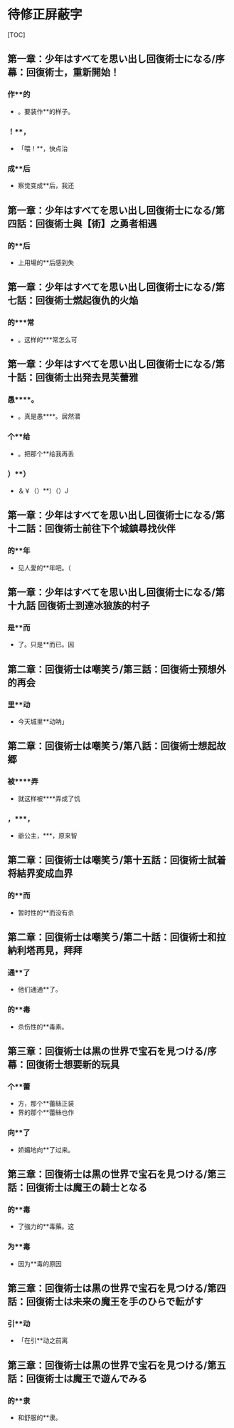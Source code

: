 # 待修正屏蔽字

[TOC]

## 第一章：少年はすべてを思い出し回復術士になる/序幕：回復術士，重新開始！

### 作**的

- 。要装作**的样子。

### ！**，

- 「喂！**，快点治

### 成**后

- 察觉变成**后，我还


## 第一章：少年はすべてを思い出し回復術士になる/第四話：回復術士與【術】之勇者相遇

### 的**后

- 上用場的**后感到失


## 第一章：少年はすべてを思い出し回復術士になる/第七話：回復術士燃起復仇的火焔

### 的***常

- 。这样的***常怎么可


## 第一章：少年はすべてを思い出し回復術士になる/第十話：回復術士出発去見芙蕾雅

### 愚****。

- 。真是愚****。居然潜

### 个**给

- 。把那个**给我再丢

### ）**）

- ＆￥（）**）（）J


## 第一章：少年はすべてを思い出し回復術士になる/第十二話：回復術士前往下个城鎮尋找伙伴

### 的**年

- 见人愛的**年吧。（


## 第一章：少年はすべてを思い出し回復術士になる/第十九話 回復術士到達冰狼族的村子

### 是**而

- 了。只是**而已。因


## 第二章：回復術士は嘲笑う/第三話：回復術士预想外的再会

### 里**动

- 今天城里**动呐」


## 第二章：回復術士は嘲笑う/第八話：回復術士想起故郷

### 被****弄

- 就这样被****弄成了饥

### ，***，

- 爺公主，***，原来智


## 第二章：回復術士は嘲笑う/第十五話：回復術士試着将結界変成血界

### 的**而

- 暂时性的**而没有杀


## 第二章：回復術士は嘲笑う/第二十話：回復術士和拉納利塔再見，拜拜

### 通**了

- 他们通通**了。

### 的**毒

- 杀伤性的**毒素。


## 第三章：回復術士は黒の世界で宝石を見つける/序幕：回復術士想要新的玩具

### 个**蕾

- 方，那个**蕾絲正装
- 界的那个**蕾絲也作

### 向**了

- 娇媚地向**了过来。


## 第三章：回復術士は黒の世界で宝石を見つける/第三話：回復術士は魔王の騎士となる

### 的**毒

- 了強力的**毒藥。这

### 为**毒

- 因为**毒的原因


## 第三章：回復術士は黒の世界で宝石を見つける/第四話：回復術士は未来の魔王を手のひらで転がす

### 引**动

- 「在引**动之前离


## 第三章：回復術士は黒の世界で宝石を見つける/第五話：回復術士は魔王で遊んでみる

### 的**隶

- 和舒服的**隶。
